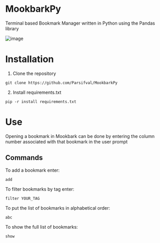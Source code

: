 # MookbarkPy
Terminal based Bookmark Manager written in Python using the Pandas library

![image](https://user-images.githubusercontent.com/81819378/129057099-423caffd-138c-404b-8105-4aa377ce2055.png)

# Installation
1. Clone the repository
```
git clone https://github.com/Parsifval/MookbarkPy
```
2. Install requirements.txt
```
pip -r install requirements.txt
```

# Use
Opening a bookmark in Mookbark can be done by entering the column number associated with that bookmark in the user prompt

## Commands
To add a bookmark enter:
```
add
```
To filter bookmarks by tag enter:
```
filter YOUR_TAG
```
To put the list of bookmarks in alphabetical order:
```
abc
```
To show the full list of bookmarks:
```
show
```

